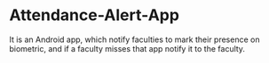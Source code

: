 # Attendance-Alert-App
It is an Android app, which notify faculties to mark their presence on biometric, and if a faculty misses that app notify it to the faculty.
